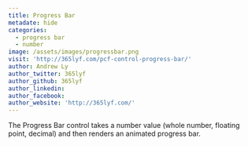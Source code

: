 ```yaml
---
title: Progress Bar
metadate: hide
categories:
  - progress bar
  - number
image: /assets/images/progressbar.png
visit: 'http://365lyf.com/pcf-control-progress-bar/'
author: Andrew Ly
author_twitter: 365lyf
author_github: 365lyf
author_linkedin:
author_facebook:
author_website: 'http://365lyf.com/'
---
```


The Progress Bar control takes a number value (whole number, floating point, decimal) and then renders an animated progress bar.